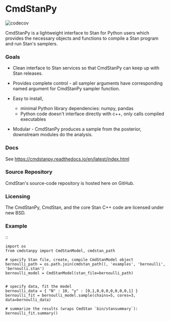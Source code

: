# CmdStanPy

![codecov](https://codecov.io/gh/codecov/example-python/branch/master/graph/badge.svg)



CmdStanPy is a lightweight interface to Stan for Python users which
provides the necessary objects and functions to compile a Stan program
and run Stan's samplers.

### Goals

- Clean interface to Stan services so that CmdStanPy can keep up with Stan releases.

- Provides complete control - all sampler arguments have corresponding named argument
for CmdStanPy sampler function.

- Easy to install,
  + minimal Python library dependencies: numpy, pandas
  + Python code doesn't interface directly with c++, only calls compiled executables

- Modular - CmdStanPy produces a sample from the posterior, downstream modules do the analysis.

### Docs

See https://cmdstanpy.readthedocs.io/en/latest/index.html

### Source Repository

CmdStan's source-code repository is hosted here on GitHub.

### Licensing

The CmdStanPy, CmdStan, and the core Stan C++ code are licensed under new BSD.

### Example

::

    import os
    from cmdstanpy import CmdStanModel, cmdstan_path

    # specify Stan file, create, compile CmdStanModel object
    bernoulli_path = os.path.join(cmdstan_path(), 'examples', 'bernoulli', 'bernoulli.stan')
    bernoulli_model = CmdStanModel(stan_file=bernoulli_path)


    # specify data, fit the model
    bernoulli_data = { "N" : 10, "y" : [0,1,0,0,0,0,0,0,0,1] }
    bernoulli_fit = bernoulli_model.sample(chains=5, cores=3, data=bernoulli_data)

    # summarize the results (wraps CmdStan `bin/stansummary`):
    bernoulli_fit.summary()
